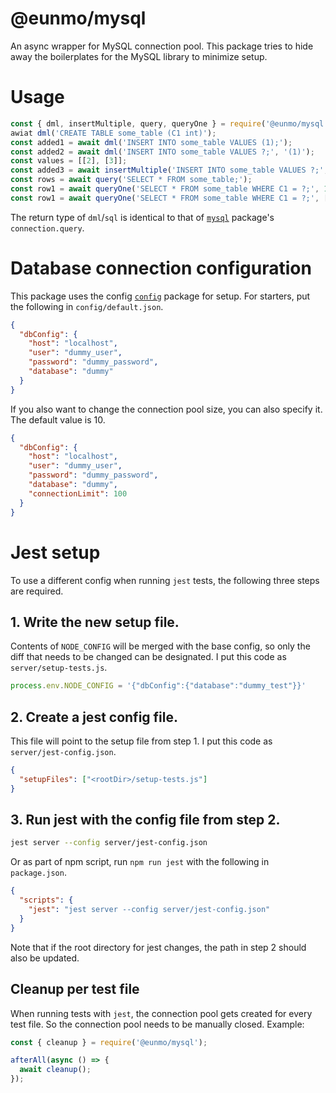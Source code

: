 # @eunmo/mysql
An async wrapper for MySQL connection pool. This package tries to hide away the boilerplates for the MySQL library to minimize setup.

# Usage

```js
const { dml, insertMultiple, query, queryOne } = require('@eunmo/mysql');
awiat dml('CREATE TABLE some_table (C1 int)');
const added1 = await dml('INSERT INTO some_table VALUES (1);');
const added2 = await dml('INSERT INTO some_table VALUES ?;', '(1)');
const values = [[2], [3]];
const added3 = await insertMultiple('INSERT INTO some_table VALUES ?;', values);
const rows = await query('SELECT * FROM some_table;');
const row1 = await queryOne('SELECT * FROM some_table WHERE C1 = ?;', 1);
const row1 = await queryOne('SELECT * FROM some_table WHERE C1 = ?;', [1]);
```

The return type of `dml`/`sql` is identical to that of [`mysql`](https://www.npmjs.com/package/mysql) package's `connection.query`.

# Database connection configuration

This package uses the config [`config`](https://www.npmjs.com/package/config) package for setup. For starters, put the following in `config/default.json`.

```json
{
  "dbConfig": {
    "host": "localhost",
    "user": "dummy_user",
    "password": "dummy_password",
    "database": "dummy"
  }
}
```

If you also want to change the connection pool size, you can also specify it. The default value is 10.

```json
{
  "dbConfig": {
    "host": "localhost",
    "user": "dummy_user",
    "password": "dummy_password",
    "database": "dummy",
    "connectionLimit": 100
  }
}
```

# Jest setup

To use a different config when running `jest` tests, the following three steps are required.

## 1. Write the new setup file.

Contents of `NODE_CONFIG` will be merged with the base config, so only the diff that needs to be changed can be designated. I put this code as `server/setup-tests.js`.

```js
process.env.NODE_CONFIG = '{"dbConfig":{"database":"dummy_test"}}'
```

## 2. Create a jest config file.

This file will point to the setup file from step 1. I put this code as `server/jest-config.json`.

```json
{
  "setupFiles": ["<rootDir>/setup-tests.js"]
}
```

## 3. Run jest with the config file from step 2.

```sh
jest server --config server/jest-config.json
```

Or as part of npm script, run `npm run jest` with the following in `package.json`.

```json
{
  "scripts": {
    "jest": "jest server --config server/jest-config.json"
  }
}
```

Note that if the root directory for jest changes, the path in step 2 should also be updated.

## Cleanup per test file

When running tests with `jest`, the connection pool gets created for every test file. So the connection pool needs to be manually closed. Example:

```js
const { cleanup } = require('@eunmo/mysql');

afterAll(async () => {
  await cleanup();
});
```
